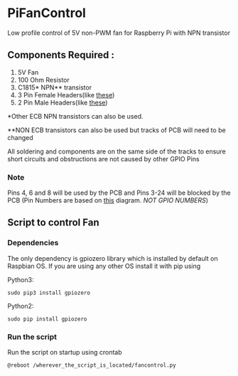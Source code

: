 # PiFanControl
Low profile control of 5V non-PWM fan for Raspberry Pi with NPN transistor

## Components Required :
1. 5V Fan
2. 100 Ohm Resistor
3. C1815* NPN** transistor
4. 3 Pin Female Headers(like [these](https://cdn.sparkfun.com//assets/parts/1/0/5/00115-02-L.jpg))
5. 2 Pin Male Headers(like [these](https://s5.electrodragon.com/wp-content/uploads/2012/04/Break-Away-Header-Male-2.54-mm-Around-1.jpg))

*Other ECB NPN transistors can also be used.

**NON ECB transistors can also be used but tracks of PCB will need to be changed

All soldering and components are on the same side of the tracks to ensure short circuits and obstructions are not caused by other GPIO Pins

### Note
Pins 4, 6 and 8 will be used by the PCB and Pins 3-24 will be blocked by the PCB (Pin Numbers are based on [this](https://cdn.sparkfun.com/assets/learn_tutorials/1/5/9/5/GPIO.png) diagram. *NOT GPIO NUMBERS*)

## Script to control Fan

### Dependencies
The only dependency is gpiozero library which is installed by default on Raspbian OS. If you are using any other OS install it with pip using

Python3:

`sudo pip3 install gpiozero`

Python2:

`sudo pip install gpiozero`

### Run the script 
Run the script on startup using crontab

`@reboot /wherever_the_script_is_located/fancontrol.py`
